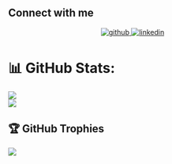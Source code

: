 ## Connect with me  
<div align="center">
<a href="https://github.com/thomasbehan" target="_blank">
<img src=https://img.shields.io/badge/github-%2324292e.svg?&style=for-the-badge&logo=github&logoColor=white alt=github style="margin-bottom: 5px;" />
</a>
<a href="https://linkedin.com/in/thomasbehan" target="_blank">
<img src=https://img.shields.io/badge/linkedin-%231E77B5.svg?&style=for-the-badge&logo=linkedin&logoColor=white alt=linkedin style="margin-bottom: 5px;" />
</a>  
</div> 

# 📊 GitHub Stats:
![](https://github-readme-streak-stats.herokuapp.com/?user=ThomasBehan&theme=dark&hide_border=true)<br/>
![](https://github-readme-stats.vercel.app/api/top-langs/?username=ThomasBehan&theme=dark&hide_border=true&include_all_commits=false&count_private=false&layout=compact)

## 🏆 GitHub Trophies
![](https://github-profile-trophy.vercel.app/?username=ThomasBehan&theme=radical&no-frame=true&no-bg=true&margin-w=4)
